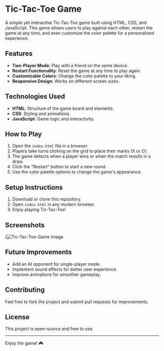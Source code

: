 # Tic-Tac-Toe Game

A simple yet interactive Tic-Tac-Toe game built using HTML, CSS, and JavaScript. This game allows users to play against each other, restart the game at any time, and even customize the color palette for a personalized experience.

## Features
- **Two-Player Mode**: Play with a friend on the same device.
- **Restart Functionality**: Reset the game at any time to play again.
- **Customizable Colors**: Change the color palette to your liking.
- **Responsive Design**: Works on different screen sizes.

## Technologies Used
- **HTML**: Structure of the game board and elements.
- **CSS**: Styling and animations.
- **JavaScript**: Game logic and interactivity.

## How to Play
1. Open the `index.html` file in a browser.
2. Players take turns clicking on the grid to place their marks (X or O).
3. The game detects when a player wins or when the match results in a draw.
4. Click the "Restart" button to start a new round.
5. Use the color palette options to change the game's appearance.

## Setup Instructions
1. Download or clone this repository.
2. Open `index.html` in any modern browser.
3. Enjoy playing Tic-Tac-Toe!

## Screenshots
(![Tic-Tac-Toe-Game Image](![tttgame](https://github.com/user-attachments/assets/da89d711-4f60-479d-a152-e4088c382010)
)

## Future Improvements
- Add an AI opponent for single-player mode.
- Implement sound effects for better user experience.
- Improve animations for smoother gameplay.

## Contributing
Feel free to fork the project and submit pull requests for improvements.

## License
This project is open-source and free to use.

---
Enjoy the game! 🎮

